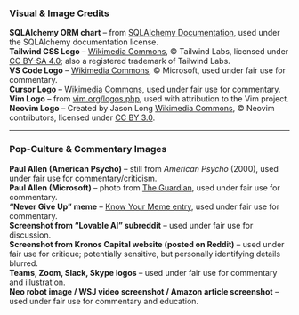 ### Visual & Image Credits

**SQLAlchemy ORM chart** – from [SQLAlchemy Documentation](https://docs.sqlalchemy.org/en/20/intro.html), used under the SQLAlchemy documentation license.  
**Tailwind CSS Logo** – [Wikimedia Commons](https://commons.wikimedia.org/wiki/File:Tailwind_CSS_Logo.svg), © Tailwind Labs, licensed under [CC BY-SA 4.0](https://creativecommons.org/licenses/by-sa/4.0/deed.en); also a registered trademark of Tailwind Labs.  
**VS Code Logo** – [Wikimedia Commons](https://commons.wikimedia.org/wiki/File:Visual_Studio_Code_1.35_icon.svg), © Microsoft, used under fair use for commentary.  
**Cursor Logo** – [Wikimedia Commons](https://commons.wikimedia.org/wiki/File:Cursor_logo.png), used under fair use for commentary.  
**Vim Logo** – from [vim.org/logos.php](https://www.vim.org/logos.php), used with attribution to the Vim project.  
**Neovim Logo** – Created by Jason Long [Wikimedia Commons](https://commons.wikimedia.org/wiki/File:Neovim-logo.svg), © Neovim contributors, licensed under [CC BY 3.0](https://creativecommons.org/licenses/by/3.0/).

---

### Pop-Culture & Commentary Images

**Paul Allen (American Psycho)** – still from _American Psycho_ (2000), used under fair use for commentary/criticism.  
**Paul Allen (Microsoft)** – photo from [The Guardian](https://www.theguardian.com/technology/gallery/2008/jan/31/billgates), used under fair use for commentary.  
**“Never Give Up” meme** – [Know Your Meme entry](https://knowyourmeme.com/memes/never-give-up-digging-for-diamonds), used under fair use for commentary.  
**Screenshot from “Lovable AI” subreddit** – used under fair use for discussion.  
**Screenshot from Kronos Capital website (posted on Reddit)** – used under fair use for critique; potentially sensitive, but personally identifying details blurred.  
**Teams, Zoom, Slack, Skype logos** – used under fair use for commentary and illustration.  
**Neo robot image / WSJ video screenshot / Amazon article screenshot** – used under fair use for commentary and education.